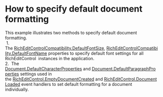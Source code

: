 # How to specify default document formatting


This example illustrates two methods to specify default document formatting.<br> 1. The <a href="http://help.devexpress.com/#CoreLibraries/DevExpressXtraRichEditRichEditControlCompatibility_DefaultFontSizetopic">RichEditControlCompatibility.DefaultFontSize</a>, <a href="http://help.devexpress.com/#CoreLibraries/DevExpressXtraRichEditRichEditControlCompatibility_DefaultFontNametopic">RichEditControlCompatibility.DefaultFontName</a> properties to specify default font settings for all RichEditControl  instances in the application.<br>2.  The <a href="http://help.devexpress.com/#CoreLibraries/DevExpressXtraRichEditAPINativeDocument_DefaultCharacterPropertiestopic">Document.DefaultCharacterProperties</a> and <a href="http://help.devexpress.com/#CoreLibraries/DevExpressXtraRichEditAPINativeDocument_DefaultParagraphPropertiestopic">Document.DefaultParagraphProperties</a> settings used in the <a href="http://help.devexpress.com/#WindowsForms/DevExpressXtraRichEditRichEditControl_EmptyDocumentCreatedtopic">RichEditControl.EmptyDocumentCreated</a> and <a href="http://help.devexpress.com/#WindowsForms/DevExpressXtraRichEditRichEditControl_DocumentLoadedtopic">RichEditControl.DocumentLoaded</a> event handlers to set default formatting for a document individually. 

<br/>


